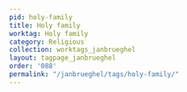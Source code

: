 ```yaml
---
pid: holy-family
title: Holy family
worktag: Holy family
category: Religious
collection: worktags_janbrueghel
layout: tagpage_janbrueghel
order: '088'
permalink: "/janbrueghel/tags/holy-family/"
---
```

